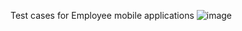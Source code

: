 

Test cases for Employee mobile applications
![image](https://github.com/user-attachments/assets/391322ff-2da6-4ea3-903c-dd55e461be43)

